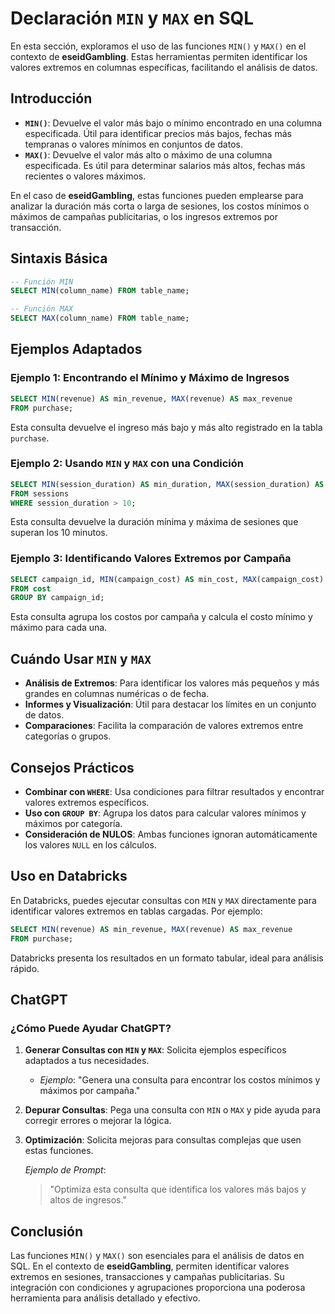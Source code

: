 
# Declaración `MIN` y `MAX` en SQL

En esta sección, exploramos el uso de las funciones `MIN()` y `MAX()` en el contexto de **eseidGambling**. Estas herramientas permiten identificar los valores extremos en columnas específicas, facilitando el análisis de datos.

## Introducción

- **`MIN()`**: Devuelve el valor más bajo o mínimo encontrado en una columna especificada. Útil para identificar precios más bajos, fechas más tempranas o valores mínimos en conjuntos de datos.
- **`MAX()`**: Devuelve el valor más alto o máximo de una columna especificada. Es útil para determinar salarios más altos, fechas más recientes o valores máximos.

En el caso de **eseidGambling**, estas funciones pueden emplearse para analizar la duración más corta o larga de sesiones, los costos mínimos o máximos de campañas publicitarias, o los ingresos extremos por transacción.

## Sintaxis Básica

```sql
-- Función MIN
SELECT MIN(column_name) FROM table_name;

-- Función MAX
SELECT MAX(column_name) FROM table_name;
```

## Ejemplos Adaptados

### Ejemplo 1: Encontrando el Mínimo y Máximo de Ingresos

```sql
SELECT MIN(revenue) AS min_revenue, MAX(revenue) AS max_revenue
FROM purchase;
```

Esta consulta devuelve el ingreso más bajo y más alto registrado en la tabla `purchase`.

### Ejemplo 2: Usando `MIN` y `MAX` con una Condición

```sql
SELECT MIN(session_duration) AS min_duration, MAX(session_duration) AS max_duration
FROM sessions
WHERE session_duration > 10;
```

Esta consulta devuelve la duración mínima y máxima de sesiones que superan los 10 minutos.

### Ejemplo 3: Identificando Valores Extremos por Campaña

```sql
SELECT campaign_id, MIN(campaign_cost) AS min_cost, MAX(campaign_cost) AS max_cost
FROM cost
GROUP BY campaign_id;
```

Esta consulta agrupa los costos por campaña y calcula el costo mínimo y máximo para cada una.

## Cuándo Usar `MIN` y `MAX`

- **Análisis de Extremos**: Para identificar los valores más pequeños y más grandes en columnas numéricas o de fecha.
- **Informes y Visualización**: Útil para destacar los límites en un conjunto de datos.
- **Comparaciones**: Facilita la comparación de valores extremos entre categorías o grupos.

## Consejos Prácticos

- **Combinar con `WHERE`**: Usa condiciones para filtrar resultados y encontrar valores extremos específicos.
- **Uso con `GROUP BY`**: Agrupa los datos para calcular valores mínimos y máximos por categoría.
- **Consideración de NULOS**: Ambas funciones ignoran automáticamente los valores `NULL` en los cálculos.

## Uso en Databricks

En Databricks, puedes ejecutar consultas con `MIN` y `MAX` directamente para identificar valores extremos en tablas cargadas. Por ejemplo:

```sql
SELECT MIN(revenue) AS min_revenue, MAX(revenue) AS max_revenue
FROM purchase;
```

Databricks presenta los resultados en un formato tabular, ideal para análisis rápido.

## ChatGPT

### ¿Cómo Puede Ayudar ChatGPT?

1. **Generar Consultas con `MIN` y `MAX`**: Solicita ejemplos específicos adaptados a tus necesidades.
   - *Ejemplo*: "Genera una consulta para encontrar los costos mínimos y máximos por campaña."

2. **Depurar Consultas**: Pega una consulta con `MIN` o `MAX` y pide ayuda para corregir errores o mejorar la lógica.

3. **Optimización**: Solicita mejoras para consultas complejas que usen estas funciones.

   *Ejemplo de Prompt*: 
   > "Optimiza esta consulta que identifica los valores más bajos y altos de ingresos."

## Conclusión

Las funciones `MIN()` y `MAX()` son esenciales para el análisis de datos en SQL. En el contexto de **eseidGambling**, permiten identificar valores extremos en sesiones, transacciones y campañas publicitarias. Su integración con condiciones y agrupaciones proporciona una poderosa herramienta para análisis detallado y efectivo.
